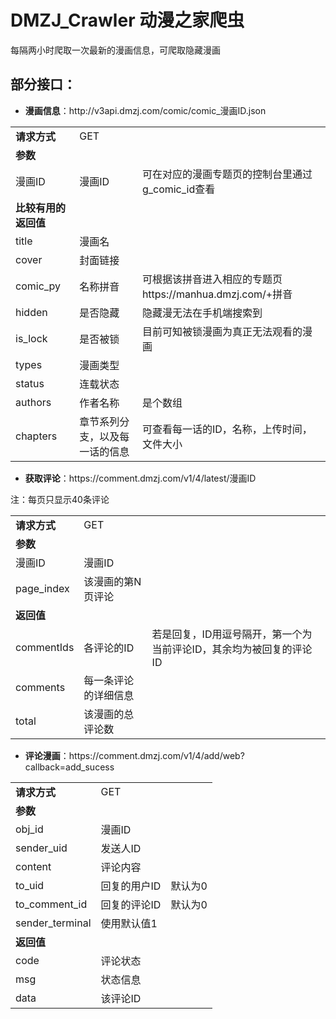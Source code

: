 # DMZJ_Crawler 动漫之家爬虫
<p>每隔两小时爬取一次最新的漫画信息，可爬取隐藏漫画</p>
<h2>部分接口：</h2>
<ul>
  <li><b>漫画信息</b>：http://v3api.dmzj.com/comic/comic_漫画ID.json</li>
</ul>
<table>
  <tbody>
    <tr>
      <td><b>请求方式</b></td>
      <td>GET</td>
    </tr>
    <tr><td><b>参数</b></td></tr>
    <tr>
      <td>漫画ID</td>
      <td>漫画ID</td>
      <td>可在对应的漫画专题页的控制台里通过g_comic_id查看</td>
    </tr>
    <tr><td><b>比较有用的返回值</b></td></tr>
    <tr>
      <td>title</td>
      <td>漫画名</td>
    </tr>
    <tr>
      <td>cover</td>
      <td>封面链接</td>
    </tr>
    <tr>
      <td>comic_py</td>
      <td>名称拼音</td>
      <td>可根据该拼音进入相应的专题页https://manhua.dmzj.com/+拼音</td>
    </tr>
    <tr>
      <td>hidden</td>
      <td>是否隐藏</td>
      <td>隐藏漫无法在手机端搜索到</td>
    </tr>
    <tr>
      <td>is_lock</td>
      <td>是否被锁</td>
      <td>目前可知被锁漫画为真正无法观看的漫画</td>
    </tr>
    <tr>
      <td>types</td>
      <td>漫画类型</td>
    </tr>
    <tr>
      <td>status</td>
      <td>连载状态</td>
    </tr>
    <tr>
      <td>authors</td>
      <td>作者名称</td>
      <td>是个数组</td>
    </tr>
    <tr>
      <td>chapters</td>
      <td>章节系列分支，以及每一话的信息</td>
      <td>可查看每一话的ID，名称，上传时间，文件大小</td>
    </tr>
  </tbody>
</table>

<ul>
  <li><b>获取评论</b>：https://comment.dmzj.com/v1/4/latest/漫画ID</li>
</ul>
<p>注：每页只显示40条评论</p>
<table>
  <tbody>
    <tr>
      <td><b>请求方式</b></td>
      <td>GET</td>
    </tr>
    <tr><td><b>参数</b></td></tr>
    <tr>
      <td>漫画ID</td>
      <td>漫画ID</td>
    </tr>
    <tr>
      <td>page_index</td>
      <td>该漫画的第N页评论</td>
    </tr>
    <tr><td><b>返回值</b></td></tr>
    <tr>
      <td>commentIds</td>
      <td>各评论的ID</td>
      <td>若是回复，ID用逗号隔开，第一个为当前评论ID，其余均为被回复的评论ID </td>
    </tr>
    <tr>
      <td>comments</td>
      <td>每一条评论的详细信息</td>
    </tr>
    <tr>
      <td>total</td>
      <td>该漫画的总评论数</td>
    </tr>
  </tbody>
</table>
<ul>
  <li><b>评论漫画</b>：https://comment.dmzj.com/v1/4/add/web?callback=add_sucess</li>
</ul>
<table>
  <tbody>
    <tr>
      <td><b>请求方式</b></td>
      <td>GET</td>
    </tr>
    <tr><td><b>参数</b></td></tr>
    <tr>
      <td>obj_id</td>
      <td>漫画ID</td>
    </tr>
    <tr>
      <td>sender_uid</td>
      <td>发送人ID</td>
    </tr>
    <tr>
      <td>content</td>
      <td>评论内容</td>
    </tr>
    <tr>
      <td>to_uid</td>
      <td>回复的用户ID</td>
      <td>默认为0</td>
    </tr>
    <tr>
      <td>to_comment_id</td>
      <td>回复的评论ID</td>
      <td>默认为0</td>
    </tr>
    <tr>
      <td>sender_terminal</td>
      <td>使用默认值1</td>
    </tr>
    <tr><td><b>返回值</b></td></tr>
    <tr>
      <td>code</td>
      <td>评论状态</td>
    </tr>
    <tr>
      <td>msg</td>
      <td>状态信息</td>
    </tr>
    <tr>
      <td>data</td>
      <td>该评论ID</td>
    </tr>
  </tbody>
</table>
